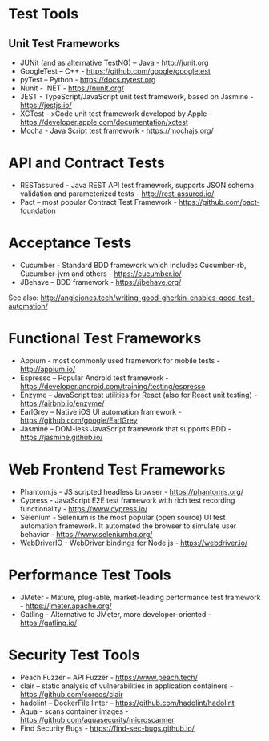 # Test Tools

## Unit Test Frameworks
* JUNit (and as alternative TestNG) – Java - http://junit.org
* GoogleTest – C++ - https://github.com/google/googletest
* pyTest – Python - https://docs.pytest.org
* Nunit - .NET - https://nunit.org/
* JEST - TypeScript/JavaScript unit test framework, based on Jasmine - https://jestjs.io/
* XCTest - xCode unit test framework developed by Apple - https://developer.apple.com/documentation/xctest
* Mocha - Java Script test framework - https://mochajs.org/

# API and Contract Tests
* RESTassured - Java REST API test framework, supports JSON schema validation and parameterized tests - http://rest-assured.io/
* Pact – most popular Contract Test Framework - https://github.com/pact-foundation

# Acceptance Tests
* Cucumber - Standard BDD framework which includes Cucumber-rb, Cucumber-jvm and others - https://cucumber.io/
* JBehave – BDD framework - https://jbehave.org/

See also: http://angiejones.tech/writing-good-gherkin-enables-good-test-automation/

# Functional Test Frameworks
* Appium - most commonly used framework for mobile tests - http://appium.io/
* Espresso – Popular Android test framework - https://developer.android.com/training/testing/espresso
* Enzyme – JavaScript test utilities for React (also for React unit testing) - https://airbnb.io/enzyme/
* EarlGrey – Native iOS  UI automation framework - https://github.com/google/EarlGrey
* Jasmine – DOM-less JavaScript framework that supports BDD - https://jasmine.github.io/

# Web Frontend Test Frameworks
* Phantom.js - JS scripted headless browser - https://phantomjs.org/
* Cypress - JavaScript E2E test framework with rich test recording functionality - https://www.cypress.io/
* Selenium - Selenium is the most popular (open source) UI test automation framework. It automated the browser to simulate user behavior - https://www.seleniumhq.org/
* WebDriverIO - WebDriver bindings for Node.js - https://webdriver.io/

# Performance Test Tools
* JMeter - Mature, plug-able, market-leading performance test framework - https://jmeter.apache.org/
* Gatling - Alternative to JMeter, more developer-oriented - https://gatling.io/

# Security Test Tools
* Peach Fuzzer – API Fuzzer - https://www.peach.tech/ 
* clair – static analysis of vulnerabilities in application containers - https://github.com/coreos/clair
* hadolint – DockerFile linter – https://github.com/hadolint/hadolint
* Aqua - scans container images - https://github.com/aquasecurity/microscanner
* Find Security Bugs - https://find-sec-bugs.github.io/

